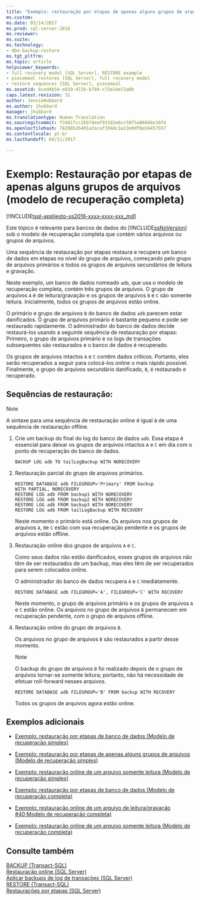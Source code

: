 ```yaml
---
title: "Exemplo: restauração por etapas de apenas alguns grupos de arquivos (modelo de recuperação completa) | Microsoft Docs"
ms.custom: 
ms.date: 03/14/2017
ms.prod: sql-server-2016
ms.reviewer: 
ms.suite: 
ms.technology:
- dbe-backup-restore
ms.tgt_pltfrm: 
ms.topic: article
helpviewer_keywords:
- full recovery model [SQL Server], RESTORE example
- piecemeal restores [SQL Server], full recovery model
- restore sequences [SQL Server], piecemeal
ms.assetid: bced4b54-e819-472b-b784-c72e14e72a0b
caps.latest.revision: 31
author: JennieHubbard
ms.author: jhubbard
manager: jhubbard
ms.translationtype: Human Translation
ms.sourcegitcommit: f3481fcc2bb74eaf93182e6cc58f5a06666e10f4
ms.openlocfilehash: 78208b2b401a3acaf194dc1a13e0df8a56457557
ms.contentlocale: pt-br
ms.lasthandoff: 04/11/2017

---
```

# <a name="example-piecemeal-restore-of-only-some-filegroups-full-recovery-model"></a>Exemplo: Restauração por etapas de apenas alguns grupos de arquivos (modelo de recuperação completa)
[!INCLUDE[tsql-appliesto-ss2016-xxxx-xxxx-xxx_md](../../includes/tsql-appliesto-ss2016-xxxx-xxxx-xxx-md.md)]

  Este tópico é relevante para bancos de dados do [!INCLUDE[ssNoVersion](../../includes/ssnoversion-md.md)] sob o modelo de recuperação completa que contém vários arquivos ou grupos de arquivos.  
  
 Uma sequência de restauração por etapas restaura e recupera um banco de dados em etapas no nível do grupo de arquivos, começando pelo grupo de arquivos primários e todos os grupos de arquivos secundários de leitura e gravação.  
  
 Neste exemplo, um banco de dados nomeado `adb`, que usa o modelo de recuperação completa, contém três grupos de arquivos. O grupo de arquivos `A` é de leitura/gravação e os grupos de arquivos `B` e `C` são somente leitura. Inicialmente, todos os grupos de arquivos estão online.  
  
 O primário e grupo de arquivos `B` do banco de dados `adb` parecem estar danificados. O grupo de arquivos primário é bastante pequeno e pode ser restaurado rapidamente. O administrador do banco de dados decide restaurá-los usando a seguinte sequência de restauração por etapas: Primeiro, o grupo de arquivos primário e os logs de transações subsequentes são restaurados e o banco de dados é recuperado.  
  
 Os grupos de arquivos intactos `A` e `C` contêm dados críticos. Portanto, eles serão recuperados a seguir para colocá-los online o mais rápido possível. Finalmente, o grupo de arquivos secundário danificado, `B`, é restaurado e recuperado.  
  
## <a name="restore-sequences"></a>Sequências de restauração:  
  
> [!NOTE]  
>  A sintaxe para uma sequência de restauração online é igual à de uma sequência de restauração offline.  
  
1.  Crie um backup do final do log do banco de dados `adb`. Essa etapa é essencial para deixar os grupos de arquivos intactos `A` e `C` em dia com o ponto de recuperação do banco de dados.  
  
    ```  
    BACKUP LOG adb TO tailLogBackup WITH NORECOVERY  
    ```  
  
2.  Restauração parcial do grupo de arquivos primários.  
  
    ```  
    RESTORE DATABASE adb FILEGROUP='Primary' FROM backup   
    WITH PARTIAL, NORECOVERY  
    RESTORE LOG adb FROM backup1 WITH NORECOVERY  
    RESTORE LOG adb FROM backup2 WITH NORECOVERY  
    RESTORE LOG adb FROM backup3 WITH NORECOVERY  
    RESTORE LOG adb FROM tailLogBackup WITH RECOVERY  
    ```  
  
     Neste momento o primário está online. Os arquivos nos grupos de arquivos `A`, `B`e `C` estão com sua recuperação pendente e os grupos de arquivos estão offline.  
  
3.  Restauração online dos grupos de arquivos `A` e `C`.  
  
     Como seus dados não estão danificados, esses grupos de arquivos não têm de ser restaurados de um backup, mas eles têm de ser recuperados para serem colocados online.  
  
     O administrador do banco de dados recupera `A` e `C` imediatamente.  
  
    ```  
    RESTORE DATABASE adb FILEGROUP='A', FILEGROUP='C' WITH RECOVERY  
    ```  
  
     Neste momento, o grupo de arquivos primário e os grupos de arquivos `A` e `C` estão online. Os arquivos no grupo de arquivos `B` permanecem em recuperação pendente, com o grupo de arquivos offline.  
  
4.  Restauração online do grupo de arquivos `B`.  
  
     Os arquivos no grupo de arquivos `B` são restaurados a partir desse momento.  
  
    > [!NOTE]  
    >  O backup do grupo de arquivos `B` foi realizado depois de o grupo de arquivos tornar-se somente leitura; portanto, não há necessidade de efetuar roll-forward nesses arquivos.  
  
    ```  
    RESTORE DATABASE adb FILEGROUP='B' FROM backup WITH RECOVERY  
    ```  
  
     Todos os grupos de arquivos agora estão online.  
  
## <a name="additional-examples"></a>Exemplos adicionais  
  
-   [Exemplo: restauração por etapas de banco de dados &#40;Modelo de recuperação simples&#41;](../../relational-databases/backup-restore/example-piecemeal-restore-of-database-simple-recovery-model.md)  
  
-   [Exemplo: restauração por etapas de apenas alguns grupos de arquivos &#40;Modelo de recuperação simples&#41;](../../relational-databases/backup-restore/example-piecemeal-restore-of-only-some-filegroups-simple-recovery-model.md)  
  
-   [Exemplo: restauração online de um arquivo somente leitura &#40;Modelo de recuperação simples&#41;](../../relational-databases/backup-restore/example-online-restore-of-a-read-only-file-simple-recovery-model.md)  
  
-   [Exemplo: restauração por etapas de banco de dados &#40;Modelo de recuperação completa&#41;](../../relational-databases/backup-restore/example-piecemeal-restore-of-database-full-recovery-model.md)  
  
-   [Exemplo: restauração online de um arquivo de leitura/gravação #40;Modelo de recuperação completa&#41;](../../relational-databases/backup-restore/example-online-restore-of-a-read-write-file-full-recovery-model.md)  
  
-   [Exemplo: restauração online de um arquivo somente leitura &#40;Modelo de recuperação completa&#41;](../../relational-databases/backup-restore/example-online-restore-of-a-read-only-file-full-recovery-model.md)  
  
## <a name="see-also"></a>Consulte também  
 [BACKUP &#40;Transact-SQL&#41;](../../t-sql/statements/backup-transact-sql.md)   
 [Restauração online &#40;SQL Server&#41;](../../relational-databases/backup-restore/online-restore-sql-server.md)   
 [Aplicar backups de log de transações &#40;SQL Server&#41;](../../relational-databases/backup-restore/apply-transaction-log-backups-sql-server.md)   
 [RESTORE &#40;Transact-SQL&#41;](../../t-sql/statements/restore-statements-transact-sql.md)   
 [Restaurações por etapas &#40;SQL Server&#41;](../../relational-databases/backup-restore/piecemeal-restores-sql-server.md)  
  
  
